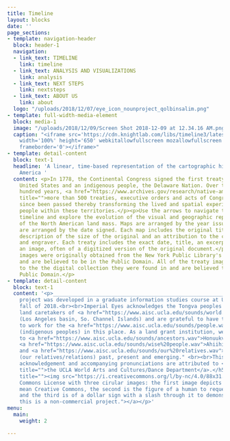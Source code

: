 ```yaml
---
title: Timeline
layout: blocks
date: ''
page_sections:
- template: navigation-header
  block: header-1
  navigation:
  - link_text: TIMELINE
    link: timeline
  - link_text: ANALYSIS AND VISUALIZATIONS
    link: analysis
  - link_text: NEXT STEPS
    link: nextsteps
  - link_text: ABOUT US
    link: about
  logo: "/uploads/2018/12/07/eye_icon_nounproject_qolbinsalim.png"
- template: full-width-media-element
  block: media-1
  image: "/uploads/2018/12/09/Screen Shot 2018-12-09 at 12.34.16 AM.png"
  caption: "<iframe src='https://cdn.knightlab.com/libs/timeline3/latest/embed/index.html?source=1erbmO_us4olt10zRy9Q5I8h_qhUMKQQp_akHhLoSNjo&font=Default&lang=en&initial_zoom=2&height=650'
    width='100%' height='650' webkitallowfullscreen mozallowfullscreen allowfullscreen
    frameborder='0'></iframe>"
- template: detail-content
  block: text-1
  headline: 'A linear, time-based representation of the cartographic history of North
    America '
  content: <p>In 1778, the Continental Congress signed the first treaty between the
    United States and an indigenous people, the Delaware Nation. Over the last two
    hundred years, <a href="https://www.archives.gov/research/native-americans/treaties"
    title="">more than 500 treaties, executive orders and acts of Congress</a> have
    since been passed thereby transforming the lived and spatial experience of indigenous
    people within these territories.</p><p>Use the arrows to navigate through our
    timeline and explore the evolution of the visual and geographic representation
    of the North American land mass. Maps are arranged by the year issued and treaties
    are arranged by the date signed. Each map includes the original title, a physical
    description of the size of the original and an attribution to the cartographer
    and engraver. Each treaty includes the exact date, title, an excerpt of text and
    an image, often of a digitized version of the original document.</p><p>All map
    images were originally obtained from the New York Public Library's digital collection
    and are believed to be in the Public Domain. All of the treaty images are attributed
    to the the digital collection they were found in and are believed to be in the
    Public Domain.</p>
- template: detail-content
  block: text-1
  content: '<p>____________________________________________________________________</p><h5>This
    project was developed in a graduate information studies course at UCLA in the
    fall of 2018.<br><br>Imperial Eyes acknowledges the Tongva peoples as the traditional
    land caretakers of <a href="https://www.aisc.ucla.edu/sounds/world.wav">Tovaangar</a>
    (Los Angeles basin, So. Channel Islands) and are grateful to have the opportunity
    to work for the <a href="https://www.aisc.ucla.edu/sounds/people.wav">taraaxatom</a>
    (indigenous peoples) in this place. As a land grant institution, we pay our respects
    to <a href="https://www.aisc.ucla.edu/sounds/ancestors.wav">Honuukvetam</a> (Ancestors),
    <a href="https://www.aisc.ucla.edu/sounds/wise%20people.wav">Ahiihirom </a>(Elders),
    and <a href="https://www.aisc.ucla.edu/sounds/our%20relatives.wav">eyoohiinkem</a>
    (our relatives/relations) past, present and emerging." <br><br>This territory
    acknowledgement and accompanying pronunciations are attributed to <a href="https://www.wacd.ucla.edu/"
    title="">the UCLA World Arts and Cultures/Dance Department</a>.</h5><p><a href="https://creativecommons.org/licenses/by-nc/4.0/"
    title=""><img src="https://i.creativecommons.org/l/by-nc/4.0/88x31.png" alt="Creative
    Commons License with three cirular images: the first image depicts two c''s to
    mean Creative Commons, the second is the figure of a human to request attribution,
    and the third is of a dollar sign with a slash through it to demonstrate that
    this is a non-commercial project."></a></p>'
menu:
  main:
    weight: 2

---
```

